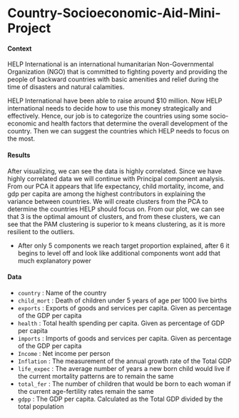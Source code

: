 # Country-Socioeconomic-Aid-Mini-Project
#### Context
HELP International is an international humanitarian Non-Governmental Organization (NGO) that is committed to fighting poverty and providing the people of backward countries with basic amenities and relief during the time of disasters and natural calamities.

HELP International have been able to raise around $10 million. Now HELP international needs to decide how to use this money strategically and effectively. Hence, our job is to categorize the countries using some socio-economic and health factors that determine the overall development of the country. Then we can suggest the countries which HELP needs to focus on the most.
#### Results

  After visualizing, we can see the data is highly correlated.  Since we have highly correlated data we will continue with Principal component analysis.  From our PCA it appears that life expectancy, child mortality, income, and gdp per capita are among the highest contributors in explaining the variance between countries.  We will create clusters from the PCA to determine the countries HELP should focus on.  From our plot, we can see that 3 is the optimal amount of clusters, and from these clusters, we can see that the PAM clustering is superior to k means clustering, as it is more resilient to the outliers.

+ After only 5 components we reach target proportion explained, after 6 it begins to level off and look like additional components wont add that much explanatory power
#### Data
+ `country` : Name of the country
+ `child_mort` : Death of children under 5 years of age per 1000 live births
+ `exports` : Exports of goods and services per capita. Given as percentage of the GDP per capita
+ `health` : Total health spending per capita. Given as percentage of GDP per capita
+ `imports` : Imports of goods and services per capita. Given as percentage of the GDP per capita
+ `Income` : Net income per person
+ `Inflation` : The measurement of the annual growth rate of the Total GDP
+ `life_expec` : The average number of years a new born child would live if the current mortality patterns are to remain the same
+ `total_fer` : The number of children that would be born to each woman if the current age-fertility rates remain the same
+ `gdpp` : The GDP per capita. Calculated as the Total GDP divided by the total population
